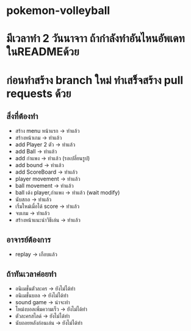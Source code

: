 # pokemon-volleyball
# มีเวลาทำ 2 วันนาจาา ถ้ากำลังทำอันไหนอัพเดทในREADMEด้วย
# ก่อนทำสร้าง branch ใหม่ ทำเสร็จสร้าง pull requests ด้วย
## สิ่งที่ต้องทำ
* สร้าง menu หน้าแรก -> ทำแล้ว
* สร้างหน้าเกม -> ทำแล้ว
* add Player 2 ตัว -> ทำแล้ว
* add Ball -> ทำแล้ว
* add กำแพง -> ทำแล้ว (รอเปลี่ยนรูป)
* add bound -> ทำแล้ว
* add ScoreBoard -> ทำแล้ว
* player movement -> ทำแล้ว
* ball movement -> ทำแล้ว
* ball เด้ง player,กำแพง -> ทำแล้ว (wait modify)
* นับสกอ -> ทำแล้ว
* เริ่มใหม่เมื่อได้ score -> ทำแล้ว
* จบเกม -> ทำแล้ว
* สร้างหน้าแนะนำวิธีเล่น -> ทำแล้ว
## อาจารย์ต้องการ
* replay -> เกือบแล้ว
## ถ้าทันเวลาค่อยทำ
* อนิเมชั่นตัวละคร -> ยังไม่ได้ทำ
* อนิเมชั่นบอล -> ยังไม่ได้ทำ
* sound game -> น่าจะทำ
* โหม่งบอลเพิ่มความเร็ว -> ยังไม่ได้ทำ
* ตัวละครสไลด์ -> ยังไม่ได้ทำ
* นับถอยหลังก่อนเล่น -> ยังไม่ได้ทำ

